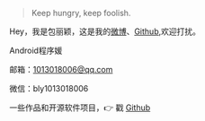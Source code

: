 > Keep hungry,  keep foolish.

Hey，我是包丽颖，这是我的[微博](https://www.weibo.com/5448830568/profile?topnav=1&wvr=6&is_all=1)、[Github](http://github.com/blying),欢迎打扰。

Android程序媛

邮箱：1013018006@qq.com

微信：bly1013018006

一些作品和开源软件项目，👉 戳 [Github](http://github.com/blying) 